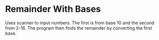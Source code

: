 # Remainder With Bases

Uses scanner to input numbers. The first is from base 10 and the second from 2-16. The program then finds the remainder by converting the first base.
